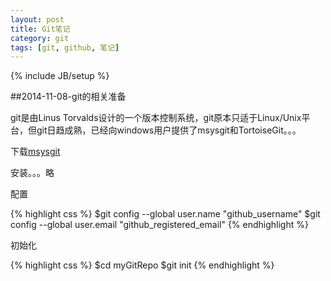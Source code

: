 ```yaml
---
layout: post
title: Git笔记
category: git
tags: [git, github, 笔记]
---
```

{% include JB/setup %}

##2014-11-08-git的相关准备

git是由Linus Torvalds设计的一个版本控制系统，git原本只适于Linux/Unix平台，但git日趋成熟，已经向windows用户提供了msysgit和TortoiseGit。。。

下载[msysgit](http://msysgit.github.io)

安装。。。略

配置

{% highlight css %}
$git config --global user.name "github_username"
$git config --global user.email "github_registered_email"
{% endhighlight %}

初始化

{% highlight css %}
$cd myGitRepo
$git init
{% endhighlight %}

